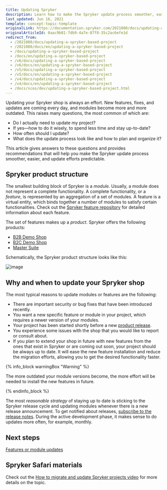 ```yaml
---
title: Updating Spryker
description: Learn how to make the Spryker update process smoother, easier, and update efforts predictable
last_updated: Jun 16, 2021
template: concept-topic-template
originalLink: https://documentation.spryker.com/2021080/docs/updating-a-spryker-based-project
originalArticleId: 0aac9b81-7db9-4a7e-87f8-35c2ac6efe1d
redirect_from:
  - /2021080/docs/updating-a-spryker-based-project
  - /2021080/docs/en/updating-a-spryker-based-project
  - /docs/updating-a-spryker-based-project
  - /docs/en/updating-a-spryker-based-project
  - /v6/docs/updating-a-spryker-based-project
  - /v6/docs/en/updating-a-spryker-based-project
  - /v5/docs/updating-a-spryker-based-project
  - /v5/docs/en/updating-a-spryker-based-project
  - /v4/docs/updating-a-spryker-based-project
  - /v4/docs/en/updating-a-spryker-based-project
  - /docs/scos/dev/updating-a-spryker-based-project.html
---
```


Updating your Spryker shop is always an effort. New features, fixes, and updates are coming every day, and modules become more and more outdated. This raises many questions, the most common of which are:
* Do I actually need to update my project?
* If yes—how to do it wisely, to spend less time and stay up-to-date?
* How often should I update?
* What does the update process look like and how to plan and organize it?

This article gives answers to these questions and provides recommendations that will help you make the Spryker update process smoother, easier, and update efforts predictable.

## Spryker product structure

The smallest building block of Spryker is a *module*. Usually, a module does not represent a complete functionality. A complete functionality, or a *feature*, is represented by an aggregation of a set of modules. A feature is a virtual entity, which binds together a number of modules to satisfy certain functionalities. Check out the [Spryker feature repository](https://github.com/spryker-feature/) for detailed information about each feature.

The set of features makes up a *product*. Spryker offers the following products:
* [B2B Demo Shop](/docs/scos/user/intro-to-spryker/b2b-suite.html)
* [B2C Demo Shop](/docs/scos/user/intro-to-spryker/b2c-suite.html)
* [Master Suite](/docs/scos/user/intro-to-spryker/master-suite.html)

Schematically, the Spryker product structure looks like this:

![image](https://spryker.s3.eu-central-1.amazonaws.com/docs/Developer+Guide/Updating+a+Spryker-based+Project/product-structure.png)

## Why and when to update your Spryker shop

The most typical reasons to update modules or features are the following:
* There are important security or bug fixes that have been introduced recently.
* You want a new specific feature or module in your project, which requires a newer version of your modules.
* Your project has been started shortly before a new [product release](/docs/scos/user/intro-to-spryker/spryker-release-process.html#product-releases).
* You experience some issues with the shop that you would like to report or consult about.
* If you plan to extend your shop in future with new features from the ones that exist in Spryker or are coming out soon, your project should be always up to date. It will ease the new feature installation and reduce the migration efforts, allowing you to get the desired functionality faster.

{% info_block warningBox "Warning" %}

The more outdated your module versions become, the more effort will be needed to install the new features in future.

{% endinfo_block %}

The most *reasonable strategy* of staying up to date is sticking to the Spryker release cycle and updating modules whenever there is a new release announcement. To get notified about releases,  [subscribe to the release notes](/docs/scos/user/intro-to-spryker/releases/releases.html). During the active development phase, it makes sense to do updates more often, for example, monthly.

## Next steps

[Features or module updates](/docs/scos/dev/updating-spryker/features-or-module-updates.html)


## Spryker Safari materials

Check out the [How to migrate and update Spryker projects video](https://training.spryker.com/pages/spryker-tv?wchannelid=papy2tx2f6&wmediaid=kitd5w26zq) for more details on the topic.
